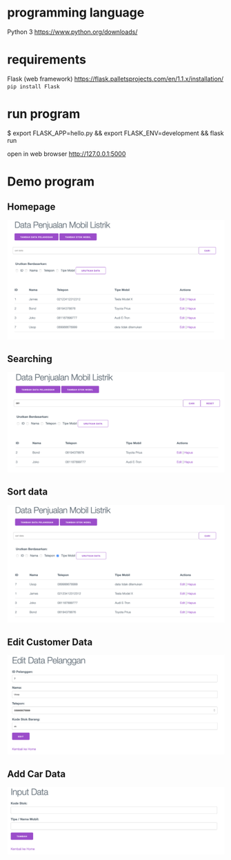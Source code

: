 # programming language

Python 3
https://www.python.org/downloads/

# requirements

Flask (web framework)
https://flask.palletsprojects.com/en/1.1.x/installation/
`pip install Flask`

# run program

\$ export FLASK_APP=hello.py && export FLASK_ENV=development && flask run

open in web browser http://127.0.0.1:5000

# Demo program

## Homepage

![Homepage](demo/homepage.png)

## Searching

![search](demo/searching.png)

## Sort data

![sort](demo/sorting.png)

## Edit Customer Data

![edit](demo/edit.png)

## Add Car Data

![aff](demo/add-stok.png)
